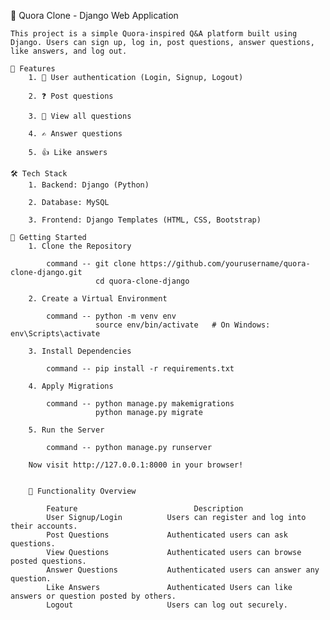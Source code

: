 🧠 Quora Clone - Django Web Application

    This project is a simple Quora-inspired Q&A platform built using Django. Users can sign up, log in, post questions, answer questions, like answers, and log out.

    🚀 Features
        1. 🔐 User authentication (Login, Signup, Logout)

        2. ❓ Post questions

        3. 📄 View all questions

        4. ✍️ Answer questions

        5. 👍 Like answers

    🛠️ Tech Stack
        1. Backend: Django (Python)

        2. Database: MySQL

        3. Frontend: Django Templates (HTML, CSS, Bootstrap)

    🏁 Getting Started
        1. Clone the Repository

            command -- git clone https://github.com/yourusername/quora-clone-django.git
                       cd quora-clone-django

        2. Create a Virtual Environment

            command -- python -m venv env
                       source env/bin/activate   # On Windows: env\Scripts\activate

        3. Install Dependencies

            command -- pip install -r requirements.txt

        4. Apply Migrations

            command -- python manage.py makemigrations
                       python manage.py migrate
        
        5. Run the Server

            command -- python manage.py runserver

        Now visit http://127.0.0.1:8000 in your browser!


        🧪 Functionality Overview

            Feature	                         Description
            User Signup/Login	       Users can register and log into their accounts.
            Post Questions	           Authenticated users can ask questions.
            View Questions	           Authenticated users can browse posted questions.
            Answer Questions	       Authenticated users can answer any question.
            Like Answers	           Authenticated Users can like answers or question posted by others.
            Logout	                   Users can log out securely.

